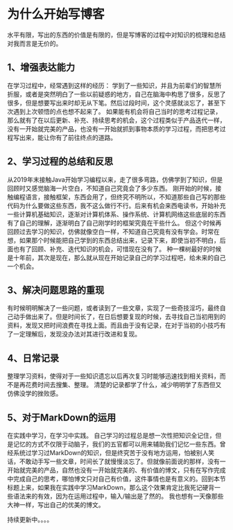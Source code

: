 # 为什么开始写博客

水平有限，写出的东西的价值是有限的，但是写博客的过程中对知识的梳理和总结对我而言是无价的。

## 1、增强表达能力
在学习过程中，经常遇到这样的经历：
学到了一些知识，并且为前辈们的智慧所折服，或者是突然明白了一些以前疑惑的地方，自己在脑海中构思了很多，反思了很多，但是想要写出来时却无从下笔。然后过段时间，这个灵感就淡忘了，甚至下次遇到上次顿悟的点也想不起来了。
如果能有机会将自己当时的思考过程记录，那么就有了在以后更新、补充、持续思考的机会，这个过程类似于产品迭代一样，没有一开始就完美的产品，也没有一开始就抓到事物本质的学习过程，而把思考过程写出来，能让你有了前往终点的道路。

## 2、学习过程的总结和反思
从2019年末接触Java开始学习编程以来，走了很多弯路，仿佛学到了知识，但是回顾时又感觉脑海一片空白，不知道自己究竟会了多少东西。
刚开始的时候，接触编程语言，接触框架，东西会用了，但终究不明所以，不知道那些自己写的那些代码为什么要做这些东西，我不这么做行不行。后来有机会来西电读书，开始补充一些计算机基础知识，逐渐对计算机体系、操作系统、计算机网络这些底层的东西有了自己的理解，逐渐明白了自己刚学时的框架究竟在干些什么。
但这个时候再回顾过去学习的知识，仿佛就像空白一样，不知道自己究竟有没有学会。时常在想，如果那个时候能把自己学到的东西总结出来，记录下来，即使当初不明白，后面也有了回顾、补充、迭代知识的机会，可惜现在没有了。
种一棵树最好的时候是十年前，其次是现在，那么就从现在开始记录自己的学习过程吧，给未来的自己一个机会。

## 3、解决问题思路的重现
有时候明明解决了一些问题，或者读到了一些文章，实现了一些奇技淫巧，最终自己动手做出来了。但是时间长了，在日后想要复现的时候，去寻找自己当初用到的资料，发现又把时间浪费在寻找上面。而且由于没有记录，在对于当初的小技巧有了一定理解后，发现没办法对其进行改进和复现。

## 4、日常记录
整理学习资料，使得对于一些知识遗忘以后再次复习时能够迅速找到相关资料，而不是再花费时间去搜集、整理。
清楚的记录都学了什么，减少明明学了东西但又仿佛没学的挫败感。
## 5、对于MarkDown的运用
在实践中学习，在学习中实践。
自己学习的过程总是想一次性把知识全记住，但是记忆的方式不仅限于动脑子，我们的五官都可以用来辅助我们记忆一些东西。曾经系统过学习过MarkDown的知识，但是终究苦于没有地方运用，怕被别人笑话，不敢动手写一些文章，时间长了就慢慢淡忘了。但就像前面说的那样，没有一开始就完美的产品，自然也没有一开始就完美的、有价值的博文，只有在写作完成中完成自己的思考，哪怕博文只对自己有价值，这件事情也是有意义的。回到本节标题上来，如果我在实践中学习MarkDown，那么这个效果肯定比我死记硬背一些语法来的有效，因为在运用过程中，输入/输出是了然的。
我也想有一天像那些大神一样，写出自己的优美的博文。

持续更新中。。。。